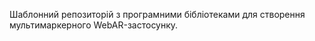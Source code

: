Шаблонний репозиторій з програмними бібліотеками для створення мультимаркерного WebAR-застосунку.



